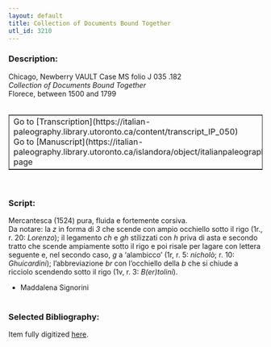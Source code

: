 ```yaml
---
layout: default
title: Collection of Documents Bound Together
utl_id: 3210
---
```


### Description:

Chicago, Newberry VAULT Case MS folio J 035 .182<br>
_Collection of Documents Bound Together_<br>
Florece, between 1500 and 1799<br>
 <br>
<table border=""0.5"" cellpadding=""1"" cellspacing=""1"" style=""width: 200px; background-color:#F8F8F8;""><tbody><tr><td>Go to [Transcription](https://italian-paleography.library.utoronto.ca/content/transcript_IP_050)<br>
Go to [Manuscript](https://italian-paleography.library.utoronto.ca/islandora/object/italianpaleography%3AIP_050) page</td></tr></tbody></table> <br>


### Script:

Mercantesca (1524) pura, fluida e fortemente corsiva.<br>
Da notare: la _z_ in forma di _3_ che scende con ampio occhiello sotto il rigo (1r., r. 20: _Lorenzo_); il legamento _ch_ e _gh_ stilizzati con _h_ priva di asta e secondo tratto che scende ampiamente sotto il rigo e poi risale per lagare con lettera seguente e, nel secondo caso, _g_ a ‘alambicco’ (1r, r. 5: _nicholò_; r. 10: _Ghuicardini_); l’abbreviazione _br_ con l’occhiello della _b_ che si chiude a ricciolo scendendo sotto il rigo (1v, r. 3: _B(er)tolini_).<br>
- Maddalena Signorini<br>
 <br>


### Selected Bibliography:

Item fully digitized [here](http://collections.carli.illinois.edu/cdm/ref/collection/nby_dig/id/24667).<br>
 <br>
